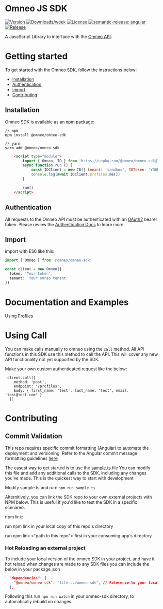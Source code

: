 # Omneo JS SDK

[![Version](https://img.shields.io/npm/v/@omneo/omneo-sdk.svg)](https://npmjs.org/package/@omneo/omneo-sdk)
[![Downloads/week](https://img.shields.io/npm/dw/@omneo/omneo-sdk.svg)](https://npmjs.org/package/@omneo/omneo-sdk)
[![License](https://img.shields.io/npm/l/@omneo/omneo-sdk.svg)](https://github.com/omneo/omneo-sdk/blob/master/package.json)
[![semantic-release: angular](https://img.shields.io/badge/semantic--release-angular-e10079?logo=semantic-release)](https://github.com/semantic-release/semantic-release)
[![Release](https://github.com/omneo/omneo-sdk/actions/workflows/semantic-release.yml/badge.svg)](https://github.com/omneo/omneo-sdk/actions/workflows/semantic-release.yml)

A JavaScript Library to interface with the [Omneo API](https://omneo.readme.io/reference).

# Getting started

To get started with the Omneo SDK, follow the instructions below:

- [Installation](#installation)
- [Authentication](#authentication)
- [Import](#import)
- [Contributing](#contributing)

## Installation

Omneo SDK is available as an [npm package](https://www.npmjs.com/package/@omneo/omneo-sdk):

```shell
// npm
npm install @omneo/omneo-sdk

// yarn
yarn add @omneo/omneo-sdk
```

```html
    <script type="module">
        import { Omneo, ID } from 'https://unpkg.com/@omneo/omneo-sdk@1.28.1/dist/index.js'; // replace version as needed
        async function run () {
            const IDClient = new ID({ tenant: 'sandbox', IDToken: 'YOUR TOKEN', config: {}})
            console.log(await IDClient.profiles.me())
        }

        run()
    </script>
```
## Authentication

All requests to the Omneo API must be authenticated with an [OAuth2](https://oauth.net/2/) bearer token.
Please review the [Authentication Docs](https://omneo.readme.io/docs/authentication) to learn more.

## Import

import with ES6 like this:

```typescript
import { Omneo } from '@omneo/omneo-sdk'

const client = new Omneo({
  token: 'Your token',
  tenant: 'Your omneo tenant'
})
```

# Documentation and Examples

Using [Profiles](./src/omneo/resources/profiles/README.md)

# Using Call
You can make calls manually to omneo using the `call` method. 
All API functions in this SDK use this method to call the API. 
This will cover any new API functionality not yet supported by the SDK. 

Make your own custom authenticated request like the below:

```
 client.call({
    method: 'post',
    endpoint: '/profiles',
    body: { first_name: 'test', last_name: 'test', email: 'test@test.com' }
  })
```

# Contributing

## Commit Validation
This repo requires specific commit formatting (Angular) to automate the deployment and versioning. 
Refer to the Angular commit message formatting guidelines [here](https://gist.github.com/brianclements/841ea7bffdb01346392c)

The easest way to get started is to use the [sample.ts]('/sample/sample.ts') file
You can modify this file and add any additional calls to the SDK, including any changes you've made. 
This is the quickest way to start with development

Modify sample.ts and run:
`npm run sample.ts`

Alternitively, you can link the SDK repo to your own external projects with NPM below. 
This is useful if you'd like to test the SDK in a specific scenareo.

npm link:

run npm link in your local copy of this repo's directory

run npm link <"path to this repo"> first in your consuming app's directory

### Hot Reloading an external project

To include your local version of the omneo SDK in your project,
and have it hot reload when changes are made to any SDK files 
you can include the below in your package.json

```json
  "dependencies": {
    "@omneo/omneo-sdk": "file:../omneo-sdk", // Reference to your local version of the omneo-sdk
  },
```

Following this run `npm run watch` in your omneo-sdk directory, to automatically rebuild on changes. 